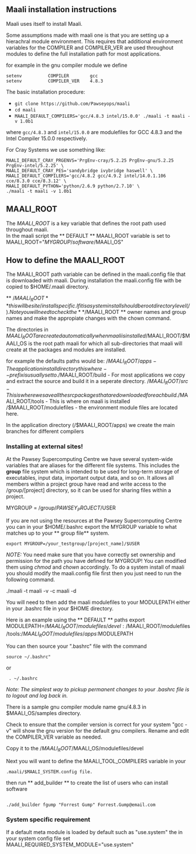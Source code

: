 ##  Maali installation instructions 
Maali uses itself to install Maali. 

Some assumptions made with maali one is that you are setting up a hierachral module 
environment. This requires that additional environment variables for the COMPILER 
and COMPILER_VER are used throughout modules to define the full installation path for 
most applications.

for example in the gnu compiler module we define 
```
setenv          COMPILER        gcc
setenv          COMPILER_VER    4.8.3
```

The basic installation procedure:

* `git clone https://github.com/Pawseyops/maali`
* `cd maali`
* `MAALI_DEFAULT_COMPILERS='gcc/4.8.3 intel/15.0.0' ./maali -t maali -v 1.0b1`

where `gcc/4.8.3` and `intel/15.0.0` are modulefiles for GCC 4.8.3 and the Intel Compiler 15.0.0 respectively.

For Cray Systems we use something like:

```
MAALI_DEFAULT_CRAY_PRGENVS='PrgEnv-cray/5.2.25 PrgEnv-gnu/5.2.25 PrgEnv-intel/5.2.25' \
MAALI_DEFAULT_CRAY_PES='sandybridge ivybridge haswell' \
MAALI_DEFAULT_COMPILERS='gcc/4.8.2 gcc/4.9.2 intel/14.0.1.106 cce/8.3.0 cce/8.3.12' \
MAALI_DEFAULT_PYTHON='python/2.6.9 python/2.7.10' \
./maali -t maali -v 1.0b1
```

## MAALI_ROOT 

The _MAALI\_ROOT_ is a key variable that defines the root path used throughout maali.    
In the maali script the ** DEFAULT ** MAALI_ROOT variable is set to
MAALI_ROOT="$MYGROUP/software/$MAALI_OS"

## How to define the MAALI_ROOT 
The MAALI_ROOT path variable can be defined in the maali.config file that is downloaded with maali.
During installation the maali.config file with be copied to $HOME/.maali directory.

** /$MAALI_ROOT ** this will be site/install specific. If it is a system install should 
be root directory level (/).  Note you will need to check the ** /$MAALI_ROOT **
owner names and group names and make the appropiate changes with the chown command.

The directories in $MAALI_ROOT are created automatically when maali is installed
/$MAALI_ROOT/$MAALI_OS is the root path maali for which all sub-directories that maali will
create at the packages and modules are installed.

for example the defaults paths would be:
/$MAALI_ROOT/apps - The application install directory this where 
                              --prefix is usually set to.  
/$MAALI_ROOT/build - For most applications we copy and extract the 
                               source and build it in a seperate directory.
/$MAALI_ROOT/src - This is where we save all the src packages that 
                             are downloaded for each build.
/$MAALI_ROOT/tools - This is where on maali is installed
/$MAALI_ROOT/modulefiles - the environment module files are located here.

In the application directory (/$MAALI_ROOT/apps) we create the main 
branches for different compilers 

### Installing at external sites!
At the Pawsey Supercomputing Centre we have several system-wide variables that are aliases 
for the different file systems.  This includes the **group** file system which is intended to be used for 
long-term storage of executables, input data, important output data, and so on. It allows all 
members within a project group have read and write access to the /group/[project] directory, 
so it can be used for sharing files within a project. 

MYGROUP = /group/$PAWSEY_PROJECT/$USER

If you are not using the resources at the Pawsey Supercomputing Centre you can 
in your $HOME/.bashrc export the MYGROUP variable to what matches up to your ** group file** system.
 
```
export MYGROUP=/your_testgroup/[project_name]/$USER
```
*NOTE:* You need make sure that you have correctly set ownership and permission for the path you have defined for MYGROUP!
You can modified them using _chmod_ and _chown_ accordingly.
To do a system install of maali you should modify the maali.config file first then 
you just need to run the following command.  

./maali -t maali -v <version> -c maali -d

You will need to then add the maali modulefiles to your MODULEPATH
either in your .bashrc file in your $HOME directory.  

Here is an example using the ** DEFAULT ** paths 
export MODULEPATH=/$MAALI_ROOT/modulefiles/devel:/$MAALI_ROOT/modulefiles/tools:/$MAALI_ROOT/modulefiles/apps:$MODULEPATH

You can then source your ".bashrc" file with the command 
```
source ~/.bashrc"
```
or 
```
 . ~/.bashrc
 ```
 
_Note: The simplest way to pickup permanent changes to your .bashrc file is to logout and log back in._

There is a sample gnu compiler module name gnu/4.8.3 in $MAALI_OS/samples 
directory. 

Check to ensure that the compiler version is correct for your system 
"gcc -v" will show the gnu version for the default gnu compilers.
Rename and edit the COMPILER_VER variable as needed.

Copy it to the /$MAALI_ROOT/$MAALI_OS/modulefiles/devel  

Next you will want to define the MAALI_TOOL_COMPILERS variable in your 
```
.maali/$MAALI_SYSTEM.config file.
```
then run ** add_builder ** to create the list of users who can install software

```

./add_builder fgump "Forrest Gump" Forrest.Gump@email.com
```

### System specific requirement
If a default meta module is loaded by default such as "use.system" the
in your system config file set MAALI_REQUIRED_SYSTEM_MODULE="use.system"


